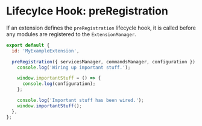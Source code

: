 # Lifecylce Hook: preRegistration

If an extension defines the `preRegistration` lifecycle hook, it is called
before any modules are registered to the `ExtensionManager`.

```js
export default {
  id: 'MyExampleExtension',

  preRegistration({ servicesManager, commandsManager, configuration }) {
    console.log('Wiring up important stuff.');

    window.importantStuff = () => {
      console.log(configuration);
    };

    console.log('Important stuff has been wired.');
    window.importantStuff();
  },
};
```
